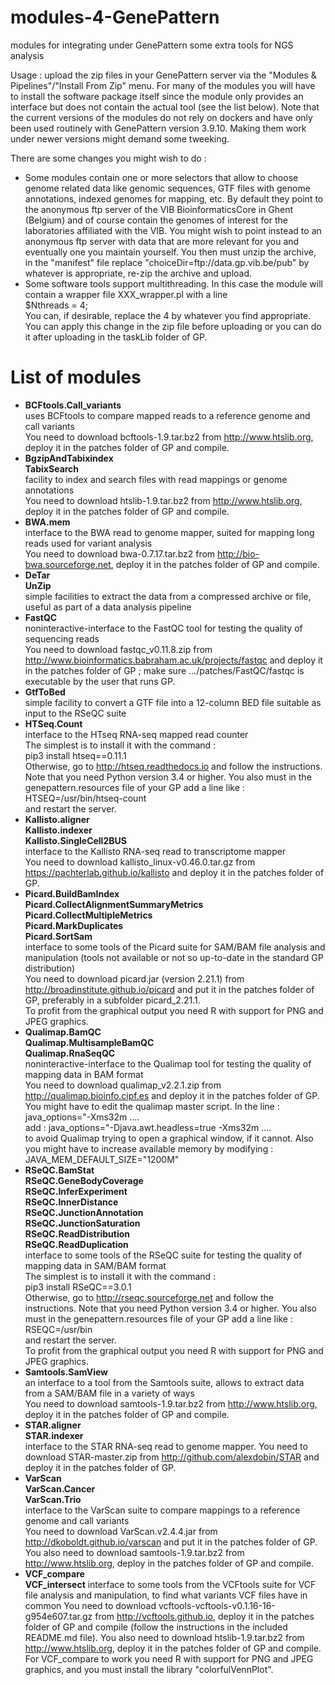 # modules-4-GenePattern
modules for integrating under GenePattern some extra tools for NGS analysis

Usage : upload the zip files in your GenePattern server via the "Modules & Pipelines"/"Install From Zip" menu. For many of the modules you will have to install the software package itself since the module only provides an interface but does not contain the actual tool (see the list below). Note that the current versions of the modules do not rely on dockers and have only been used routinely with GenePattern version 3.9.10. Making them work under newer versions might demand some tweeking.

There are some changes you might wish to do :
* Some modules contain one or more selectors that allow to choose genome related data like genomic sequences, GTF files with genome annotations, indexed genomes for mapping, etc. By default they point to the anonymous ftp server of the VIB BioinformaticsCore in Ghent (Belgium) and of course contain the genomes of interest for the laboratories affiliated with the VIB. You might wish to point instead to an anonymous ftp server with data that are more relevant for you and eventually one you maintain yourself. You then must unzip the archive, in the "manifest" file replace "choiceDir=ftp\://data.gp.vib.be/pub" by whatever is appropriate, re-zip the archive and upload.
* Some software tools support multithreading. In this case the module will contain a wrapper file XXX_wrapper.pl with a line  
$Nthreads = 4;  
You can, if desirable, replace the 4 by whatever you find appropriate. You can apply this change in the zip file before uploading or you can do it after uploading in the taskLib folder of GP.

# List of modules
* **BCFtools.Call_variants**  
uses BCFtools to compare mapped reads to a reference genome and call variants  
You need to download bcftools-1.9.tar.bz2 from http://www.htslib.org, deploy it in the patches folder of GP and compile.
* **BgzipAndTabixindex**  
**TabixSearch**  
facility to index and search files with read mappings or genome annotations  
You need to download htslib-1.9.tar.bz2 from http://www.htslib.org, deploy it in the patches folder of GP and compile.
* **BWA.mem**  
interface to the BWA read to genome mapper, suited for mapping long reads used for variant analysis  
You need to download bwa-0.7.17.tar.bz2 from http://bio-bwa.sourceforge.net, deploy it in the patches folder of GP and compile.
* **DeTar**  
**UnZip**  
simple facilities to extract the data from a compressed archive or file, useful as part of a data analysis pipeline
* **FastQC**  
noninteractive-interface to the FastQC tool for testing the quality of sequencing reads  
You need to download fastqc_v0.11.8.zip from http://www.bioinformatics.babraham.ac.uk/projects/fastqc and deploy it in the patches folder of GP ; make sure .../patches/FastQC/fastqc is executable by the user that runs GP.
* **GtfToBed**  
simple facility to convert a GTF file into a 12-column BED file suitable as input to the RSeQC suite
* **HTSeq.Count**  
interface to the HTseq RNA-seq mapped read counter  
The simplest is to install it with the command :  
pip3 install htseq==0.11.1  
Otherwise, go to http://htseq.readthedocs.io and follow the instructions. Note that you need Python version 3.4 or higher. You also must in the genepattern.resources file of your GP add a line like :  
HTSEQ=/usr/bin/htseq-count  
and restart the server.
* **Kallisto.aligner**  
**Kallisto.indexer**  
**Kallisto.SingleCell2BUS**  
interface to the Kallisto RNA-seq read to transcriptome mapper  
You need to download kallisto_linux-v0.46.0.tar.gz from https://pachterlab.github.io/kallisto and deploy it in the patches folder of GP.
* **Picard.BuildBamIndex**  
**Picard.CollectAlignmentSummaryMetrics**  
**Picard.CollectMultipleMetrics**  
**Picard.MarkDuplicates**  
**Picard.SortSam**  
interface to some tools of the Picard suite for SAM/BAM file analysis and manipulation (tools not available or not so up-to-date in the standard GP distribution)  
You need to download picard.jar (version 2.21.1) from http://broadinstitute.github.io/picard and put it in the patches folder of GP, preferably in a subfolder picard_2.21.1.  
To profit from the graphical output you need R with support for PNG and JPEG graphics.
* **Qualimap.BamQC**  
**Qualimap.MultisampleBamQC**  
**Qualimap.RnaSeqQC**  
noninteractive-interface to the Qualimap tool for testing the quality of mapping data in BAM format  
You need to download qualimap_v2.2.1.zip from http://qualimap.bioinfo.cipf.es and deploy it in the patches folder of GP. You might have to edit the qualimap master script. In the line :  
java_options="-Xms32m ....  
add :
java_options="-Djava.awt.headless=true -Xms32m ....  
to avoid Qualimap trying to open a graphical window, if it cannot. Also you might have to increase available memory by modifying :  
JAVA_MEM_DEFAULT_SIZE="1200M"
* **RSeQC.BamStat**  
**RSeQC.GeneBodyCoverage**  
**RSeQC.InferExperiment**  
**RSeQC.InnerDistance**  
**RSeQC.JunctionAnnotation**  
**RSeQC.JunctionSaturation**  
**RSeQC.ReadDistribution**  
**RSeQC.ReadDuplication**  
interface to some tools of the RSeQC suite for testing the quality of mapping data in SAM/BAM format  
The simplest is to install it with the command :  
pip3 install RSeQC==3.0.1  
Otherwise, go to http://rseqc.sourceforge.net and follow the instructions. Note that you need Python version 3.4 or higher. You also must in the genepattern.resources file of your GP add a line like :  
RSEQC=/usr/bin  
and restart the server.  
To profit from the graphical output you need R with support for PNG and JPEG graphics.
* **Samtools.SamView**  
an interface to a tool from the Samtools suite, allows to extract data from a SAM/BAM file in a variety of ways  
You need to download samtools-1.9.tar.bz2 from http://www.htslib.org, deploy it in the patches folder of GP and compile.
* **STAR.aligner**  
**STAR.indexer**  
interface to the STAR RNA-seq read to genome mapper. 
You need to download STAR-master.zip from http://github.com/alexdobin/STAR and deploy it in the patches folder of GP.
* **VarScan**  
**VarScan.Cancer**  
**VarScan.Trio**  
interface to the VarScan suite to compare mappings to a reference genome and call variants  
You need to download VarScan.v2.4.4.jar from http://dkoboldt.github.io/varscan and put it in the patches folder of GP. You also need to download samtools-1.9.tar.bz2 from http://www.htslib.org, deploy in the patches folder of GP and compile.
* **VCF_compare**  
**VCF_intersect** 
interface to some tools from the VCFtools suite for VCF file analysis and manipulation, to find what variants VCF files have in common
You need to download vcftools-vcftools-v0.1.16-16-g954e607.tar.gz from http://vcftools.github.io, deploy it in the patches folder of GP and compile (follow the instructions in the included README.md file). You also need to download htslib-1.9.tar.bz2 from http://www.htslib.org, deploy it in the patches folder of GP and compile.  
For VCF_compare to work you need R with support for PNG and JPEG graphics, and you must install the library "colorfulVennPlot".
